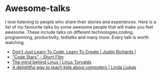# Awesome-talks
I love  listening to people who share their stories and experiences. Here is a list of my favourite talks by some awesome people that will make you feel awesome. These include talks on different technologies,coding, programming, productivity, tedtalks and many more. Every talk is worth watching.

* [Don't Just Learn To Code, Learn To Create | Justin Richards | ](https://youtu.be/6rxWc-TNIJI)
* ["Code Stars" - Short Film](https://youtu.be/dU1xS07N-FA)
* [The mind behind Linux | Linus Torvalds](https://youtu.be/o8NPllzkFhE)
* [A delightful way to teach kids about computers | Linda Liukas](https://youtu.be/vcxwcWuq7KQ)





